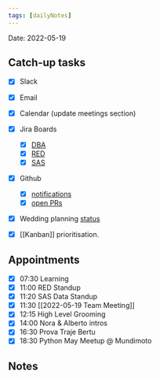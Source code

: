 ```yaml
---
tags: [dailyNotes]
---
```

 
Date: 2022-05-19

## Catch-up tasks

- [x] Slack
- [x] Email
- [x] Calendar (update meetings section)
- [x] Jira Boards
  - [x] [DBA](https://hybridtheory.atlassian.net/jira/software/c/projects/DBA/boards/90) 
  - [x] [RED](https://hybridtheory.atlassian.net/jira/software/c/projects/RED/boards/86)
  - [x] [SAS](https://hybridtheory.atlassian.net/jira/software/c/projects/SAS/boards/66)
- [x] Github
  - [x] [notifications](https://github.com/notifications?query=is%3Aunread)
  - [x] [open PRs](https://github.com/pulls?q=is%3Aopen+is%3Apr+user%3Ahybridtheory+-label%3Adependencies+)
- [x] Wedding planning [status](https://trello.com/b/c0vjqSCR/wedding-planning)
- [x] [[Kanban]] prioritisation.


## Appointments
- [x] 07:30 Learning
- [x] 11:00 RED Standup
- [x] 11:20 SAS Data Standup
- [x] 11:30 [[2022-05-19 Team Meeting]]
- [x] 12:15 High Level Grooming
- [x] 14:00 Nora & Alberto intros
- [x] 16:30 Prova Traje Bertu
- [x] 18:30 Python May Meetup @ Mundimoto
## Notes